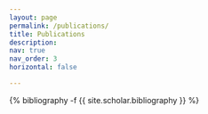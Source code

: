 ```yaml
---
layout: page
permalink: /publications/
title: Publications
description:
nav: true
nav_order: 3
horizontal: false

---
```


<!-- _pages/publications.md -->
<div class="publications">

{% bibliography -f {{ site.scholar.bibliography }} %}

</div>